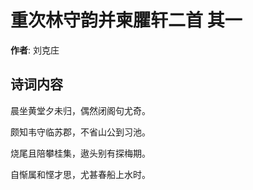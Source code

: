# 重次林守韵并柬臞轩二首  其一

**作者**: 刘克庄

## 诗词内容

晨坐黄堂夕未归，偶然闭阁句尤奇。

颇知韦守临苏郡，不省山公到习池。

烧尾且陪攀桂集，遨头别有探梅期。

自惭属和悭才思，尤甚春船上水时。

